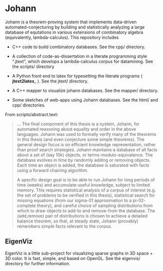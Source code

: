 
Johann
======

Johann is a theorem-proving system that implements data-driven
automated-conjecturing by building and statistically analyzing
a large database of equtations in various extensions of combinatory algebra
(equivalently, lambda-calculus).
This repository includes

* C++ code to build combinatory databases.
  See the cpp/ directory.

* A collection of code-as-dissertation in a literate programming style ".jtext",
  which develops a lambda-calculus corpus for datamining.
  See the scripts/ directory

* A Python front end to latex for typesetting the literate programs
  ( __jtext2latex___ ).
  See the jtext/ directory.

* A C++ mapper to visualize johann databases.
  See the mapper/ directory.

* Some sketches of web-apps using Johann databases.
  See the html/ and cpp/ directories.

From scripts/abstract.text:

> ...
> The final component of this thesis is a system, Johann, for automated
> reasoning about equality and order in the above languages.
> Johann was used to formally verify many of the theorems in this thesis
> (and even conjecture some simple theorems).
> The general design focus is on efficient knowledge representation, rather than
> proof search strategies.
> Johann maintains a database of all facts about a set of (say 10k) objects, or
> terms-modulo-equivalence.
> The database evolves in time by randomly adding or removing objects.
> Each time an object is added, the database is saturated with facts using a
> forward chaining algorithm.
>
> A specific design goal is to be able to run Johann for long periods of time
> (weeks) and accumulate useful knowledge, subject to limited memory.
> This requires statistical analysis of a corpus of interest (e.g.
> the set of problems to be verified in this thesis), statistical search for
> missing equations (from our sigma-01 approximation to a pi-02-complete
> theory), and careful choice of sampling distributions from which to draw
> objects to add-to and remove-from the database.
> The (add,remove) pair of distributions is chosen to achieve a detailed balance
> theorem, so that, at steady state, Johann (provably) remembers simple facts
> relevant to the corpus.

EigenViz
--------

EigenViz is a little sub-project for visualizing sparse graphs
in 3D space + 3D color.
It is fast, simple, and based on OpenGL.
See the eigenvis/ directory for further information.

